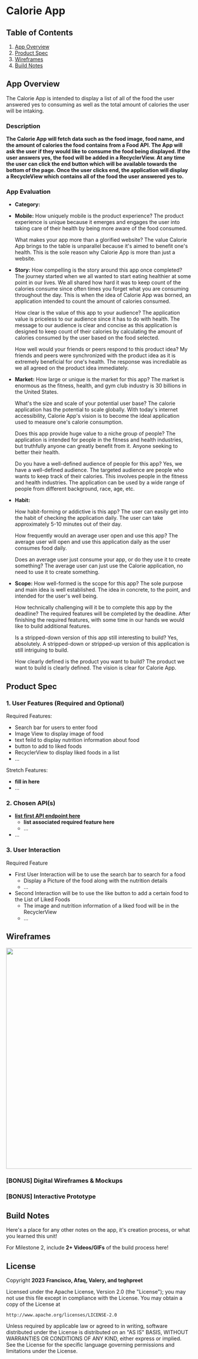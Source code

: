 # **Calorie App**

## Table of Contents

1. [App Overview](#App-Overview)
1. [Product Spec](#Product-Spec)
1. [Wireframes](#Wireframes)
1. [Build Notes](#Build-Notes)

## App Overview

The Calorie App is intended to display a list of all of the food the user answered yes to consuming as well as the total amount of calories the user will be intaking. 

### Description 

**The Calorie App will fetch data such as the food image, food name, and the amount of calories the food contains from a Food API. The App will ask the user if they would like to consume the food being displayed. If the user answers yes, the food will be added in a RecyclerView. At any time the user can click the end button which will be available towards the bottom of the page. Once the user clicks end, the application will display a RecycleView which contains all of the food the user answered yes to.**

### App Evaluation

<!-- Evaluation of your app across the following attributes -->

- **Category:**
- **Mobile:**
    How uniquely mobile is the product experience?
    The product experience is unique because it emerges and engages the user into taking care of their health by being more aware of the food consumed. 

    What makes your app more than a glorified website?
    The value Calorie App brings to the table is unparallel because it's aimed to benefit one's health. This is the sole reason why Calorie App is more than just a website. 
    
- **Story:**
   How compelling is the story around this app once completed?
   The journey started when we all wanted to start eating healthier at some point in our lives. We all shared how hard it was to keep count of the calories consume since often times you forget what you are consuming throughout the day. This is when the idea of Calorie App was borned, an application intended to count the amount of calories consumed. 

   How clear is the value of this app to your audience?
   The application value is priceless to our audience since it has to do with health. The message to our audience is clear and concise as this application is designed to keep count of their calories by calculating the amount of calories consumed by the user based on the food selected.
   
   How well would your friends or peers respond to this    product idea?
   My friends and peers were synchronized with the product idea as it is extremely beneficial for one's health. The response was incrediable as we all agreed on the product idea immediately. 
   
- **Market:**
  How large or unique is the market for this app? 
  The market is enormous as the fitness, health, and gym club industry is 30 billions in the United States. 
  
  What's the size and scale of your potential user base?
  The calorie application has the potential to scale globally. With today's internet accessibility, Calorie App's vision is to become the ideal application used to measure one's calorie consumption. 
  
  Does this app provide huge value to a niche group of people?
  The application is intended for people in the fitness and health industries, but truthfully anyone can greatly benefit from it. Anyone seeking to better their health.
  
  Do you have a well-defined audience of people for this app?
  Yes, we have a well-defined audience. The targeted audience are people who wants to keep track of their calories. This involves people in the fitness and health industries. The application can be used by a wide range of people from different background, race, age, etc. 
  
- **Habit:**

     How habit-forming or addictive is this app?
     The user can easily get into the habit of checking the application daily. The user can take approximately 5-10 minutes out of their day. 

     How frequently would an average user open and use this app?
     The average user will open and use this application daily as the user consumes food daily. 
     
     Does an average user just consume your app, or do they use it to create something?
     The average user can just use the Calorie application, no need to use it to create something. 
     
     

    
- **Scope:**
  How well-formed is the scope for this app?
  The sole purpose and main idea is well established. The idea in concrete, to the point, and intended for the user's well being. 
    

  How technically challenging will it be to complete this app by the deadline?
  The required features will be completed by the deadline. After finishing the required features, with some time in our hands we would like to build additional features. 
  
  
  Is a stripped-down version of this app still interesting to build?
  Yes, absolutely. A stripped-down or stripped-up version of this application is still intriguing to build. 
  
  How clearly defined is the product you want to build?
  The product we want to build is clearly defined. The vision is clear for Calorie App.
  

## Product Spec

### 1. User Features (Required and Optional)

Required Features:

- Search bar for users to enter food 
- Image View to display image of food
- text feild to display nutrition information about food
- button to add to liked foods
- RecyclerView to display liked foods in a list 
- ...

Stretch Features:

- **fill in here**
- ...

### 2. Chosen API(s)

- [**list first API endpoint here**](https://api-ninjas.com/api/nutrition)
  - **list associated required feature here**
  - ...
- ...

### 3. User Interaction

Required Feature

- First User Interaction  will be to use the search bar to search for a food 
  - Display a Picture of the food along with the nutrition details
  - ...
- Second Interaction will be to use the like button to add a certain food to the List of Liked Foods 
  - The image and nutrition information of a liked food will be in the RecyclerView 
  - ...

## Wireframes

<!-- Add picture of your hand sketched wireframes in this section -->
<img src="YOUR_WIREFRAME_IMAGE_URL" width=600>

### [BONUS] Digital Wireframes & Mockups

### [BONUS] Interactive Prototype

## Build Notes

Here's a place for any other notes on the app, it's creation 
process, or what you learned this unit!  

For Milestone 2, include **2+ Videos/GIFs** of the build process here!

## License

Copyright **2023** **Francisco, Afaq, Valery, and teghpreet**

Licensed under the Apache License, Version 2.0 (the "License");
you may not use this file except in compliance with the License.
You may obtain a copy of the License at

    http://www.apache.org/licenses/LICENSE-2.0

Unless required by applicable law or agreed to in writing, software
distributed under the License is distributed on an "AS IS" BASIS,
WITHOUT WARRANTIES OR CONDITIONS OF ANY KIND, either express or implied.
See the License for the specific language governing permissions and
limitations under the License.
